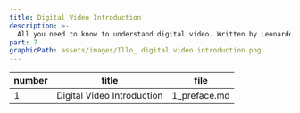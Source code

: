 ```yaml
---
title: Digital Video Introduction
description: >-
  All you need to know to understand digital video. Written by Leonardo Moreira.
part: 7
graphicPath: assets/images/Illo_ digital video introduction.png
---
```


| number | title                      | file         |
| ------ | -------------------------- | ------------ |
| 1      | Digital Video Introduction | 1_preface.md |
